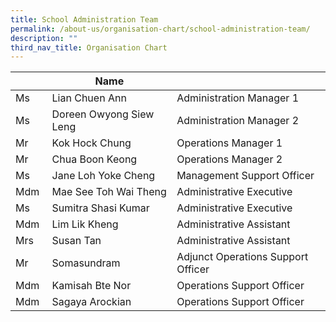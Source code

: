 ```yaml
---
title: School Administration Team
permalink: /about-us/organisation-chart/school-administration-team/
description: ""
third_nav_title: Organisation Chart
---
```

| | Name |  |
| --- | --- | --- |
| Ms | Lian Chuen Ann | Administration Manager 1 |
| Ms | Doreen Owyong Siew Leng | Administration Manager 2 |
| Mr | Kok Hock Chung | Operations Manager 1 |
| Mr | Chua Boon Keong | Operations Manager 2 |
| Ms | Jane Loh Yoke Cheng | Management Support Officer  |
| Mdm | Mae See Toh Wai Theng | Administrative Executive  |
| Ms | Sumitra Shasi Kumar  | Administrative Executive |
| Mdm | Lim Lik Kheng | Administrative Assistant |
| Mrs | Susan Tan  | Administrative Assistant |
| Mr | Somasundram  | Adjunct Operations Support Officer |
| Mdm  | Kamisah Bte Nor  | Operations Support Officer |
| Mdm  | Sagaya Arockian | Operations Support Officer |